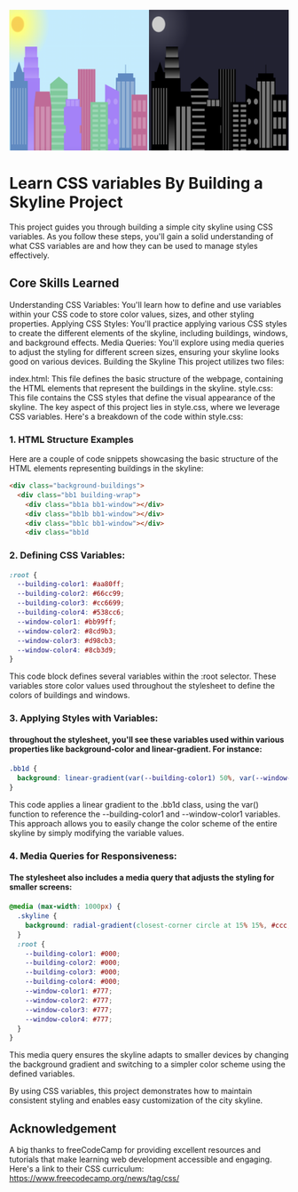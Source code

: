 ![Skyline Project](skyline_image.jpg.png)

# Learn CSS variables By Building a Skyline Project 
This project guides you through building a simple city skyline using CSS variables. As you follow these steps, you'll gain a solid understanding of what CSS variables are and how they can be used to manage styles effectively.

## Core Skills Learned
Understanding CSS Variables: You'll learn how to define and use variables within your CSS code to store color values, sizes, and other styling properties.
Applying CSS Styles: You'll practice applying various CSS styles to create the different elements of the skyline, including buildings, windows, and background effects.
Media Queries: You'll explore using media queries to adjust the styling for different screen sizes, ensuring your skyline looks good on various devices.
Building the Skyline
This project utilizes two files:

index.html: This file defines the basic structure of the webpage, containing the HTML elements that represent the buildings in the skyline.
style.css: This file contains the CSS styles that define the visual appearance of the skyline.
The key aspect of this project lies in style.css, where we leverage CSS variables. Here's a breakdown of the code within style.css:

### 1. HTML Structure Examples
Here are a couple of code snippets showcasing the basic structure of the HTML elements representing buildings in the skyline:

```html
<div class="background-buildings">
  <div class="bb1 building-wrap">
    <div class="bb1a bb1-window"></div>
    <div class="bb1b bb1-window"></div>
    <div class="bb1c bb1-window"></div>
    <div class="bb1d
```

### 2. Defining CSS Variables:

```css
:root {
  --building-color1: #aa80ff;
  --building-color2: #66cc99;
  --building-color3: #cc6699;
  --building-color4: #538cc6;
  --window-color1: #bb99ff;
  --window-color2: #8cd9b3;
  --window-color3: #d98cb3;
  --window-color4: #8cb3d9;
}
```

This code block defines several variables within the :root selector. These variables store color values used throughout the stylesheet to define the colors of buildings and windows.

### 3. Applying Styles with Variables:

#### throughout the stylesheet, you'll see these variables used within various properties like background-color and linear-gradient.  For instance:
```css
.bb1d {
  background: linear-gradient(var(--building-color1) 50%, var(--window-color1));
}
```
This code applies a linear gradient to the .bb1d class, using the var() function to reference the --building-color1 and --window-color1 variables. This approach allows you to easily change the color scheme of the entire skyline by simply modifying the variable values.

### 4. Media Queries for Responsiveness:

#### The stylesheet also includes a media query that adjusts the styling for smaller screens:
```css
@media (max-width: 1000px) {
  .skyline {
    background: radial-gradient(closest-corner circle at 15% 15%, #ccc, #ccc 20%, #445 21%, #223 100%);
  }
  :root {
    --building-color1: #000;
    --building-color2: #000;
    --building-color3: #000;
    --building-color4: #000;
    --window-color1: #777;
    --window-color2: #777;
    --window-color3: #777;
    --window-color4: #777;
  }
}
```
This media query ensures the skyline adapts to smaller devices by changing the background gradient and switching to a simpler color scheme using the defined variables.

By using CSS variables, this project demonstrates how to maintain consistent styling and enables easy customization of the city skyline.

## Acknowledgement
A big thanks to freeCodeCamp for providing excellent resources and tutorials that make learning web development accessible and engaging. Here's a link to their CSS curriculum: https://www.freecodecamp.org/news/tag/css/

